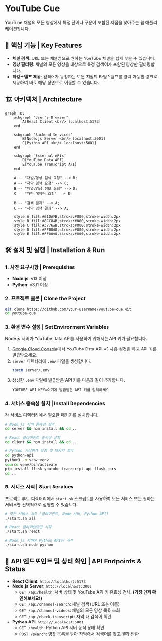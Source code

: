 # YouTube Cue

YouTube 채널의 모든 영상에서 특정 단어나 구문이 포함된 지점을 찾아주는 웹 애플리케이션입니다.

## 🌟 핵심 기능 | Key Features
- **채널 검색**: URL 또는 채널명으로 원하는 YouTube 채널을 쉽게 찾을 수 있습니다.
- **영상 필터링**: 채널의 모든 영상을 대상으로 특정 검색어가 포함된 영상만 필터링합니다.
- **타임스탬프 제공**: 검색어가 등장하는 모든 지점의 타임스탬프를 클릭 가능한 링크로 제공하여 바로 해당 장면으로 이동할 수 있습니다.

## 🏗️ 아키텍처 | Architecture
```mermaid
graph TD;
    subgraph "User's Browser"
        A[React Client <br/> localhost:5173]
    end

    subgraph "Backend Services"
        B[Node.js Server <br/> localhost:3001]
        C[Python API <br/> localhost:5001]
    end
    
    subgraph "External APIs"
        D[YouTube Data API]
        E[YouTube Transcript API]
    end

    A -- "채널/영상 검색 요청" --> B;
    A -- "자막 검색 요청" --> C;
    B -- "채널/영상 정보 조회" --> D;
    C -- "자막 데이터 요청" --> E;
    
    B -- "검색 결과" --> A;
    C -- "자막 검색 결과" --> A;

    style A fill:#61DAFB,stroke:#000,stroke-width:2px
    style B fill:#8CC84B,stroke:#000,stroke-width:2px
    style C fill:#3776AB,stroke:#000,stroke-width:2px
    style D fill:#FF0000,stroke:#000,stroke-width:2px
    style E fill:#FF0000,stroke:#000,stroke-width:2px
```

## 🛠️ 설치 및 실행 | Installation & Run

### 1. 사전 요구사항 | Prerequisites
- **Node.js**: v18 이상
- **Python**: v3.11 이상

### 2. 프로젝트 클론 | Clone the Project
```bash
git clone https://github.com/your-username/youtube-cue.git
cd youtube-cue
```

### 3. 환경 변수 설정 | Set Environment Variables
Node.js 서버가 YouTube Data API를 사용하기 위해서는 API 키가 필요합니다.

1.  [Google Cloud Console](https://console.cloud.google.com/apis/credentials)에서 YouTube Data API v3 사용 설정을 하고 API 키를 발급받으세요.
2.  `server` 디렉터리에 `.env` 파일을 생성합니다.
    ```bash
    touch server/.env
    ```
3.  생성한 `.env` 파일에 발급받은 API 키를 다음과 같이 추가합니다.
    ```
    YOUTUBE_API_KEY=여기에_발급받은_API_키를_입력하세요
    ```

### 4. 서비스 종속성 설치 | Install Dependencies
각 서비스 디렉터리에서 필요한 패키지를 설치합니다.

```bash
# Node.js 서버 종속성 설치
cd server && npm install && cd ..

# React 클라이언트 종속성 설치
cd client && npm install && cd ..

# Python 가상환경 설정 및 패키지 설치
cd python-api
python3 -m venv venv
source venv/bin/activate
pip install flask youtube-transcript-api flask-cors
cd ..
```

### 5. 서비스 시작 | Start Services
프로젝트 루트 디렉터리에서 `start.sh` 스크립트를 사용하여 모든 서비스 또는 원하는 서비스만 선택적으로 실행할 수 있습니다.

```bash
# 모든 서비스 시작 (클라이언트, Node 서버, Python API)
./start.sh all

# React 클라이언트만 시작
./start.sh react

# Node.js 서버와 Python API만 시작
./start.sh node python
```

## 📡 API 엔드포인트 및 상태 확인 | API Endpoints & Status

- **React Client**: `http://localhost:5173`
- **Node.js Server**: `http://localhost:3001`
  - `GET /api/health`: 서버 상태 및 YouTube API 키 유효성 검사. **(가장 먼저 확인해보세요!)**
  - `GET /api/channel-search`: 채널 검색 (URL 또는 이름)
  - `GET /api/channel-videos`: 채널의 모든 영상 목록 조회
  - `GET /api/check-transcript`: 자막 내 검색어 확인
- **Python API**: `http://localhost:5001`
  - `GET /health`: Python API 서버 동작 상태 확인
  - `POST /search`: 영상 목록을 받아 자막에서 검색어를 찾고 결과 반환